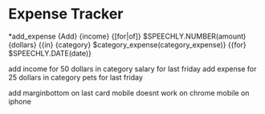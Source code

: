 # Expense Tracker

*add_expense {Add} {income} {[for|of]} $SPEECHLY.NUMBER(amount) {dollars} {{in} {category} $category_expense(category_expense)} {{for} $SPEECHLY.DATE(date)}

add income for 50 dollars in category salary for last friday
add expense for 25 dollars in category pets for last friday

add marginbottom on last card mobile
doesnt work on chrome mobile on iphone